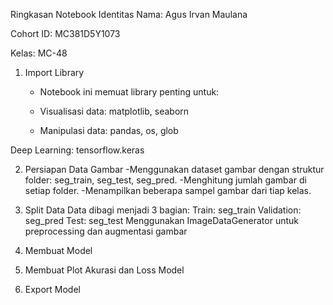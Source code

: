 Ringkasan Notebook
Identitas
Nama: Agus Irvan Maulana

Cohort ID: MC381D5Y1073

Kelas: MC-48

 1. Import Library
    - Notebook ini memuat library penting untuk:

    - Visualisasi data: matplotlib, seaborn

    - Manipulasi data: pandas, os, glob

Deep Learning: tensorflow.keras

 2. Persiapan Data Gambar
   -Menggunakan dataset gambar dengan struktur folder: seg_train, seg_test, seg_pred.
   -Menghitung jumlah gambar di setiap folder.
   -Menampilkan beberapa sampel gambar dari tiap kelas.

 3. Split Data
 Data dibagi menjadi 3 bagian:
 Train: seg_train
 Validation: seg_pred
 Test: seg_test
Menggunakan ImageDataGenerator untuk preprocessing dan augmentasi gambar

 4. Membuat Model
 5. Membuat Plot Akurasi dan Loss Model
 6. Export Model

